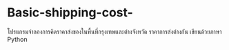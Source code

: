 # Basic-shipping-cost-
โปรแกรมจำลองการคิดราคาส่งของในพื้นที่กรุงเทพและต่างจังหวัด ราคาการส่งต่างกัน เขียนด้วยภาษา Python
